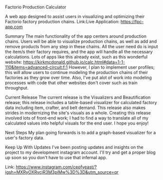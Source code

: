 Factorio Production Calculator

A web app designed to assist users in visualizing and optimizing their Factorio factory production chains.
Link:Live Application: https://fpc-app.com

Summary
The main functionality of the app centers around production chains. Users will be able to visualize production chains, as well as add and remove products from any step in these chains. All the user need do is input the item/s their factory requires, and the app will handle all the necessary calculations. Lots of apps like this already exist, such as this wonderful website: https://kirkmcdonald.github.io/calc.html#data=1-1-110&items=advanced-circuit:f:1
However, I plan to implement user profiles; this will allow users to continue modeling the production chains of their factories as they grow over time. Also, I've put alot of work into modeling processes with code that other websites don't cover such as train throughput.

Current Release
The current release is the Visualizers and Beautification release; this release includes a table-based visualizer for calculated factory data including item, crafter, and belt demand. This release also makes strides in modernizing the site's visuals as a whole. Creating this release involved lots of front-end work; I had to find a way to translate all of my calculated values into helpful visuals for the end user. I hope you enjoy!


Next Steps
My plan going forwards is to add a graph-based visualizer for a user's factory data.

Keep Up With Updates
I've been posting updates and insights on the project to my development instagram account. I'll try and get a proper blog up soon so you don't have to use that infernal app.

Link: https://www.instagram.com/ceofyeast/?igsh=MXRyOXRycjR3M3piMw%3D%3D&utm_source=qr
